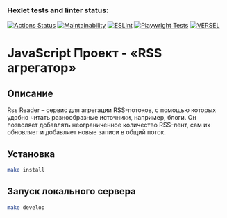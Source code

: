 ### Hexlet tests and linter status:
[![Actions Status](https://github.com/Artoym1234/frontend-project-11/workflows/hexlet-check/badge.svg)](https://github.com/Artoym1234/frontend-project-11/actions)
[![Maintainability](https://api.codeclimate.com/v1/badges/ba42ff402e2318181fa9/maintainability)](https://codeclimate.com/github/Artoym1234/frontend-project-11/maintainability)
[![ESLint](https://github.com/Artoym1234/frontend-project-11/actions/workflows/linter.yml/badge.svg)](https://github.com/Artoym1234/frontend-project-11/actions/workflows/linter.yml)
[![Playwright Tests](https://github.com/Artoym1234/frontend-project-11/actions/workflows/playwright.yml/badge.svg)](https://github.com/Artoym1234/frontend-project-11/actions/workflows/playwright.yml)
[![VERSEL](https://frontend-project-11-lyart.vercel.app/)](https://frontend-project-11-lyart.vercel.app/)



# JavaScript Проект - «RSS агрегатор»
## Описание
Rss Reader – сервис для агрегации RSS-потоков, с помощью которых удобно читать разнообразные источники, например, блоги. Он позволяет добавлять неограниченное количество RSS-лент, сам их обновляет и добавляет новые записи в общий поток.

## Установка

```sh
make install
```

## Запуск локального сервера

```sh
make develop
```
